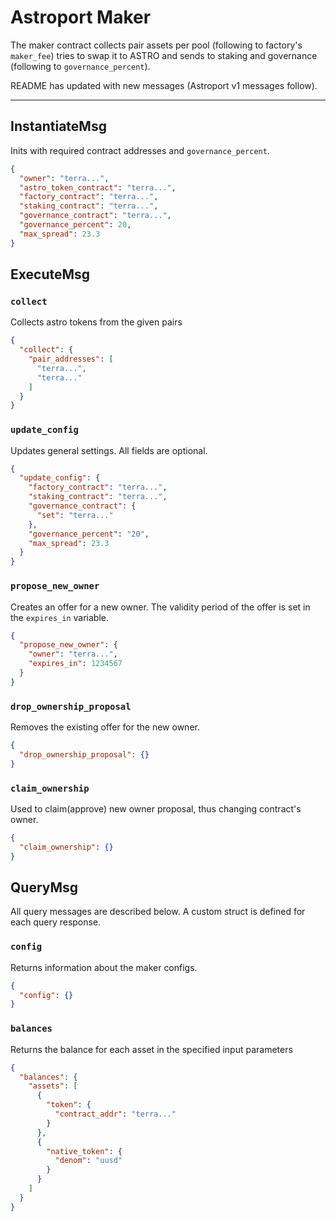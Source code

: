 # Astroport Maker

The maker contract collects pair assets per pool (following to factory's `maker_fee`) tries to swap it to ASTRO and sends to staking and governance (following to `governance_percent`).

README has updated with new messages (Astroport v1 messages follow).

---

## InstantiateMsg

Inits with required contract addresses and `governance_percent`.

```json
{
  "owner": "terra...",
  "astro_token_contract": "terra...",
  "factory_contract": "terra...",
  "staking_contract": "terra...",
  "governance_contract": "terra...",
  "governance_percent": 20,
  "max_spread": 23.3
}
```

## ExecuteMsg

### `collect`

Collects astro tokens from the given pairs

```json
{
  "collect": {
    "pair_addresses": [
      "terra...",
      "terra..."
    ]
  }
}
```

### `update_config`

Updates general settings. All fields are optional.

```json
{
  "update_config": {
    "factory_contract": "terra...",
    "staking_contract": "terra...",
    "governance_contract": {
      "set": "terra..."
    },
    "governance_percent": "20",
    "max_spread": 23.3
  }
}
```

### `propose_new_owner`

Creates an offer for a new owner. The validity period of the offer is set in the `expires_in` variable.

```json
{
  "propose_new_owner": {
    "owner": "terra...",
    "expires_in": 1234567
  }
}
```

### `drop_ownership_proposal`

Removes the existing offer for the new owner.

```json
{
  "drop_ownership_proposal": {}
}
```

### `claim_ownership`

Used to claim(approve) new owner proposal, thus changing contract's owner.

```json
{
  "claim_ownership": {}
}
```

## QueryMsg

All query messages are described below. A custom struct is defined for each query response.

### `config`

Returns information about the maker configs.

```json
{
  "config": {}
}
```

### `balances`

Returns the balance for each asset in the specified input parameters

```json
{
  "balances": {
    "assets": [
      {
        "token": {
          "contract_addr": "terra..."
        }
      },
      {
        "native_token": {
          "denom": "uusd"
        }
      }
    ]
  }
}
```
